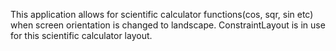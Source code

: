 This application allows for scientific calculator functions(cos, sqr, sin etc) when screen orientation is changed to landscape.
ConstraintLayout is in use for this scientific calculator layout.


